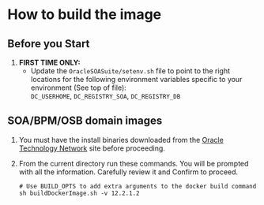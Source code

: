 How to build the image
======================
Before you Start
----------------
1. **FIRST TIME ONLY:**
   - Update the `OracleSOASuite/setenv.sh` file to point
     to the right locations for the following environment variables
     specific to your environment (See top of file):    
     `DC_USERHOME`, `DC_REGISTRY_SOA`, `DC_REGISTRY_DB`    

SOA/BPM/OSB domain images
-------------------------
1. You must have the install binaries downloaded from the
   [Oracle Technology Network](http://www.oracle.com/technetwork/middleware/soasuite/downloads/index.html) site before proceeding. 
2. From the current directory run these commands. You will 
   be prompted with all the information. Carefully review 
   it and Confirm to proceed. 

       # Use BUILD_OPTS to add extra arguments to the docker build command
       sh buildDockerImage.sh -v 12.2.1.2
